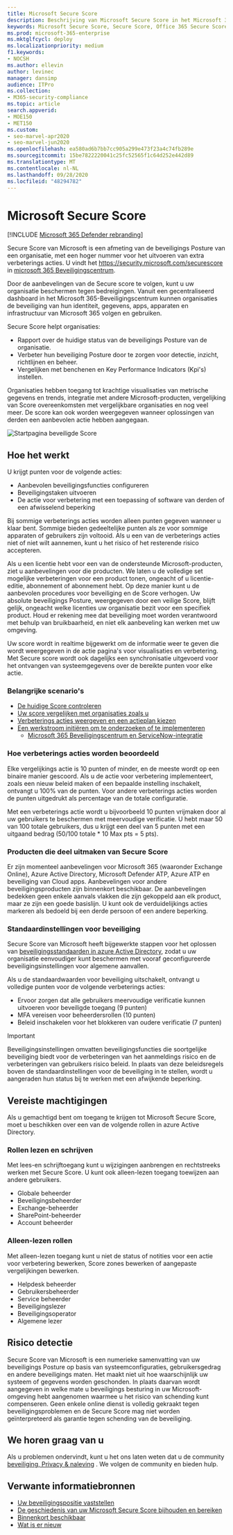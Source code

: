 ```yaml
---
title: Microsoft Secure Score
description: Beschrijving van Microsoft Secure Score in het Microsoft 365-Beveiligingscentrum, hoe u uw beveiligings Posture kunt verbeteren en welke beveiligingsbeheerders kunnen verwachten.
keywords: Microsoft Secure Score, Secure Score, Office 365 Secure Score, Microsoft Security Score, Microsoft 365 Beveiligingscentrum, verbeteringen van verbetering
ms.prod: microsoft-365-enterprise
ms.mktglfcycl: deploy
ms.localizationpriority: medium
f1.keywords:
- NOCSH
ms.author: ellevin
author: levinec
manager: dansimp
audience: ITPro
ms.collection:
- M365-security-compliance
ms.topic: article
search.appverid:
- MOE150
- MET150
ms.custom:
- seo-marvel-apr2020
- seo-marvel-jun2020
ms.openlocfilehash: ea580ad6b7bb7cc905a299e473f23a4c74fb289e
ms.sourcegitcommit: 15be7822220041c25fc52565f1c64d252e442d89
ms.translationtype: MT
ms.contentlocale: nl-NL
ms.lasthandoff: 09/28/2020
ms.locfileid: "48294782"
---
```

# <a name="microsoft-secure-score"></a>Microsoft Secure Score

[!INCLUDE [Microsoft 365 Defender rebranding](../includes/microsoft-defender.md)]


Secure Score van Microsoft is een afmeting van de beveiligings Posture van een organisatie, met een hoger nummer voor het uitvoeren van extra verbeterings acties. U vindt het https://security.microsoft.com/securescore in [microsoft 365 Beveiligingscentrum](overview-security-center.md).

Door de aanbevelingen van de Secure score te volgen, kunt u uw organisatie beschermen tegen bedreigingen. Vanuit een gecentraliseerd dashboard in het Microsoft 365-Beveiligingscentrum kunnen organisaties de beveiliging van hun identiteit, gegevens, apps, apparaten en infrastructuur van Microsoft 365 volgen en gebruiken.

Secure Score helpt organisaties:  

* Rapport over de huidige status van de beveiligings Posture van de organisatie.
* Verbeter hun beveiliging Posture door te zorgen voor detectie, inzicht, richtlijnen en beheer.  
* Vergelijken met benchenen en Key Performance Indicators (Kpi's) instellen.

Organisaties hebben toegang tot krachtige visualisaties van metrische gegevens en trends, integratie met andere Microsoft-producten, vergelijking van Score overeenkomsten met vergelijkbare organisaties en nog veel meer. De score kan ook worden weergegeven wanneer oplossingen van derden een aanbevolen actie hebben aangegaan.

![Startpagina beveiligde Score](../../media/secure-score/secure-score-homepage-new.png)

## <a name="how-it-works"></a>Hoe het werkt

U krijgt punten voor de volgende acties:

- Aanbevolen beveiligingsfuncties configureren
- Beveiligingstaken uitvoeren
- De actie voor verbetering met een toepassing of software van derden of een afwisselend beperking

Bij sommige verbeterings acties worden alleen punten gegeven wanneer u klaar bent. Sommige bieden gedeeltelijke punten als ze voor sommige apparaten of gebruikers zijn voltooid. Als u een van de verbeterings acties niet of niet wilt aannemen, kunt u het risico of het resterende risico accepteren.

Als u een licentie hebt voor een van de ondersteunde Microsoft-producten, ziet u aanbevelingen voor die producten. We laten u de volledige set mogelijke verbeteringen voor een product tonen, ongeacht of u licentie-editie, abonnement of abonnement hebt. Op deze manier kunt u de aanbevolen procedures voor beveiliging en de Score verhogen. Uw absolute beveiligings Posture, weergegeven door een veilige Score, blijft gelijk, ongeacht welke licenties uw organisatie bezit voor een specifiek product. Houd er rekening mee dat beveiliging moet worden verantwoord met behulp van bruikbaarheid, en niet elk aanbeveling kan werken met uw omgeving.

Uw score wordt in realtime bijgewerkt om de informatie weer te geven die wordt weergegeven in de actie pagina's voor visualisaties en verbetering. Met Secure score wordt ook dagelijks een synchronisatie uitgevoerd voor het ontvangen van systeemgegevens over de bereikte punten voor elke actie.

### <a name="key-scenarios"></a>Belangrijke scenario's

- [De huidige Score controleren](microsoft-secure-score-improvement-actions.md#check-your-current-score)
- [Uw score vergelijken met organisaties zoals u](microsoft-secure-score-history-metrics-trends.md#compare-your-score-to-organizations-like-yours)
- [Verbeterings acties weergeven en een actieplan kiezen](microsoft-secure-score-improvement-actions.md#take-action-to-improve-your-score)
- [Een werkstroom initiëren om te onderzoeken of te implementeren](microsoft-secure-score-improvement-actions.md#view-improvement-action-details)
    - [Microsoft 365 Beveiligingscentrum en ServiceNow-integratie](tickets-security-center.md)

### <a name="how-improvement-actions-are-scored"></a>Hoe verbeterings acties worden beoordeeld

Elke vergelijkings actie is 10 punten of minder, en de meeste wordt op een binaire manier gescoord. Als u de actie voor verbetering implementeert, zoals een nieuw beleid maken of een bepaalde instelling inschakelt, ontvangt u 100% van de punten. Voor andere verbeterings acties worden de punten uitgedrukt als percentage van de totale configuratie.

Met een verbeterings actie wordt u bijvoorbeeld 10 punten vrijmaken door al uw gebruikers te beschermen met meervoudige verificatie. U hebt maar 50 van 100 totale gebruikers, dus u krijgt een deel van 5 punten met een uitgaand bedrag (50/100 totale * 10 Max pts = 5 pts).

### <a name="products-included-in-secure-score"></a>Producten die deel uitmaken van Secure Score

Er zijn momenteel aanbevelingen voor Microsoft 365 (waaronder Exchange Online), Azure Active Directory, Microsoft Defender ATP, Azure ATP en beveiliging van Cloud apps. Aanbevelingen voor andere beveiligingsproducten zijn binnenkort beschikbaar. De aanbevelingen bedekken geen enkele aanvals vlakken die zijn gekoppeld aan elk product, maar ze zijn een goede basislijn. U kunt ook de verduidelijkings acties markeren als bedoeld bij een derde persoon of een andere beperking.

### <a name="security-defaults"></a>Standaardinstellingen voor beveiliging

Secure Score van Microsoft heeft bijgewerkte stappen voor het oplossen van [beveiligingsstandaarden in azure Active Directory](https://docs.microsoft.com/azure/active-directory/fundamentals/concept-fundamentals-security-defaults), zodat u uw organisatie eenvoudiger kunt beschermen met vooraf geconfigureerde beveiligingsinstellingen voor algemene aanvallen.

Als u de standaardwaarden voor beveiliging uitschakelt, ontvangt u volledige punten voor de volgende verbeterings acties:

- Ervoor zorgen dat alle gebruikers meervoudige verificatie kunnen uitvoeren voor beveiligde toegang (9 punten)
- MFA vereisen voor beheerdersrollen (10 punten)
- Beleid inschakelen voor het blokkeren van oudere verificatie (7 punten)

>[!IMPORTANT]
>Beveiligingsinstellingen omvatten beveiligingsfuncties die soortgelijke beveiliging biedt voor de verbeteringen van het aanmeldings risico en de verbeteringen van gebruikers risico beleid. In plaats van deze beleidsregels boven de standaardinstellingen voor de beveiliging in te stellen, wordt u aangeraden hun status bij te werken met een afwijkende beperking.

## <a name="required-permissions"></a>Vereiste machtigingen

Als u gemachtigd bent om toegang te krijgen tot Microsoft Secure Score, moet u beschikken over een van de volgende rollen in azure Active Directory.

### <a name="read-and-write-roles"></a>Rollen lezen en schrijven

Met lees-en schrijftoegang kunt u wijzigingen aanbrengen en rechtstreeks werken met Secure Score. U kunt ook alleen-lezen toegang toewijzen aan andere gebruikers.

* Globale beheerder
* Beveiligingsbeheerder
* Exchange-beheerder
* SharePoint-beheerder
* Account beheerder

### <a name="read-only-roles"></a>Alleen-lezen rollen

Met alleen-lezen toegang kunt u niet de status of notities voor een actie voor verbetering bewerken, Score zones bewerken of aangepaste vergelijkingen bewerken.

* Helpdesk beheerder
* Gebruikersbeheerder
* Service beheerder
* Beveiligingslezer
* Beveiligingsoperator
* Algemene lezer

## <a name="risk-awareness"></a>Risico detectie

Secure Score van Microsoft is een numerieke samenvatting van uw beveiligings Posture op basis van systeemconfiguraties, gebruikersgedrag en andere beveiligings maten. Het maakt niet uit hoe waarschijnlijk uw systeem of gegevens worden geschonden. In plaats daarvan wordt aangegeven in welke mate u beveiligings besturing in uw Microsoft-omgeving hebt aangenomen waarmee u het risico van schending kunt compenseren. Geen enkele online dienst is volledig gekraakt tegen beveiligingsproblemen en de Secure Score mag niet worden geïnterpreteerd als garantie tegen schending van de beveiliging.

## <a name="we-want-to-hear-from-you"></a>We horen graag van u

Als u problemen ondervindt, kunt u het ons laten weten dat u de community [beveiliging, Privacy & naleving](https://techcommunity.microsoft.com/t5/Security-Privacy-Compliance/bd-p/security_privacy) . We volgen de community en bieden hulp.

## <a name="related-resources"></a>Verwante informatiebronnen

- [Uw beveiligingspositie vaststellen](microsoft-secure-score-improvement-actions.md)
- [De geschiedenis van uw Microsoft Secure Score bijhouden en bereiken](microsoft-secure-score-history-metrics-trends.md)
- [Binnenkort beschikbaar](microsoft-secure-score-whats-coming.md)
- [Wat is er nieuw](microsoft-secure-score-whats-new.md)
